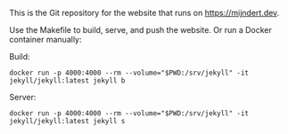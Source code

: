 This is the Git repository for the website that runs on https://mijndert.dev.

Use the Makefile to build, serve, and push the website. Or run a Docker container manually:

Build:

```docker run -p 4000:4000 --rm --volume="$PWD:/srv/jekyll" -it jekyll/jekyll:latest jekyll b```

Server:

```docker run -p 4000:4000 --rm --volume="$PWD:/srv/jekyll" -it jekyll/jekyll:latest jekyll s```

